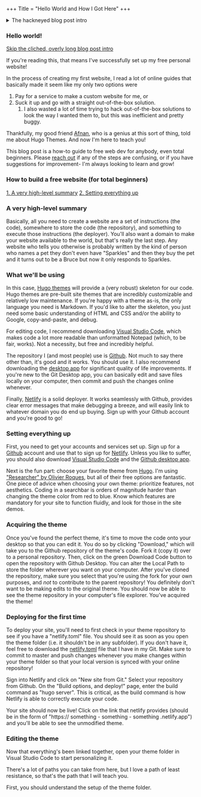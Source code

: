 +++
Title = "Hello World and How I Got Here"
+++

<details>
<summary>The hackneyed blog post intro</summary>
<br>
Would be cool if this works! 
</details>

### Hello world! 
[Skip the cliched, overly long blog post intro](#how-to-build-a-free-website-for-total-beginners)

If you're reading this, that means I've successfully set up my free personal website! 

In the process of creating my first website, I read a lot of online guides that basically made it seem like my only two options were
1. Pay for a service to make a custom website for me, or
2. Suck it up and go with a straight out-of-the-box solution.
   1. I also wasted a lot of time trying to hack out-of-the-box solutions to look the way I wanted them to, but this was inefficient and pretty buggy.

Thankfully, my good friend [Afnan](https://www.afnan.io), who is a genius at this sort of thing, told me about Hugo Themes. And now I'm here to teach you! 

This blog post is a how-to guide to free web dev for anybody, even total beginners. Please [reach out](mailto:robinzeng1@gmail.com) if any of the steps are confusing, or if you have suggestions for improvement- I'm always looking to learn and grow!

### How to build a free website (for total beginners)
[1. A very high-level summary](#a-very-high-level-summary)
[2. Setting everything up](#setting-everything-up)

### A very high-level summary

Basically, all you need to create a website are a set of instructions (the code), somewhere to store the code (the repository), and something to execute those instructions (the deployer). You'll also want a domain to make your website available to the world, but that's really the last step. Any website who tells you otherwise is probably written by the kind of person who names a pet they don't even have "Sparkles" and then they buy the pet and it turns out to be a Bruce but now it only responds to Sparkles. 

### What we'll be using

In this case, [Hugo themes](https://themes.gohugo.io/) will provide a (very robust) skeleton for our code. Hugo themes are pre-built site themes that are incredibly customizable and relatively low maintenance. If you're happy with a theme as-is, the only language you need is Markdown. If you'd like to alter the skeleton, you just need some basic understanding of HTML and CSS and/or the ability to Google, copy-and-paste, and debug.

For editing code, I recommend downloading [Visual Studio Code](https://code.visualstudio.com/), which makes code a lot more readable than unformatted Notepad (which, to be fair, works). Not a necessity, but free and incredibly helpful.

The repository I (and most people) use is [Github](https://github.com/). Not much to say there other than, it's good and it works. You should use it. I also recommend downloading the [desktop app](https://desktop.github.com/) for significant quality of life improvements. If you're new to the Git Desktop app, you can basically edit and save files locally on your computer, then commit and push the changes online whenever.

Finally, [Netlify](https://www.netlify.com/) is a solid deployer. It works seamlessly with Github, provides clear error messages that make debugging a breeze, and will easily link to whatever domain you do end up buying. Sign up with your Github account and you're good to go! 

### Setting everything up

First, you need to get your accounts and services set up. Sign up for a [Github](https://github.com/) account and use that to sign up for [Netlify](https://www.netlify.com/). Unless you like to suffer, you should also download [Visual Studio Code](https://code.visualstudio.com/) and the [Github desktop app](https://desktop.github.com/).

Next is the fun part: choose your favorite theme from [Hugo](https://themes.gohugo.io/). I'm using ["Researcher" by Olivier Roques](https://themes.gohugo.io/hugo-researcher/), but all of their free options are fantastic. One piece of advice when choosing your own theme: prioritize features, not aesthetics. Coding in a searchbar is orders of magnitude harder than changing the theme color from red to blue. Know which features are mandatory for your site to function fluidly, and look for those in the site demos.

### Acquiring the theme

Once you've found the perfect theme, it's time to move the code onto your desktop so that you can edit it. You do so by clicking "Download," which will take you to the Github repository of the theme's code. Fork it (copy it) over to a personal repository. Then, click on the green Download Code button to open the repository with Github Desktop. You can alter the Local Path to store the folder wherever you want on your computer. After you've cloned the repository, make sure you select that you're using the fork for your own purposes, and *not* to contribute to the parent repository! You definitely don't want to be making edits to the original theme. You should now be able to see the theme repository in your computer's file explorer. You've acquired the theme! 

### Deploying for the first time

To deploy your site, you'll need to first check in your theme repository to see if you have a "netlify.toml" file. You should see it as soon as you open the theme folder (i.e. it shouldn't be in any subfolder). If you don't have it, feel free to download the [netlify.toml](https://github.com/robinzng/robinzen/blob/master/netlify.toml) file that I have in my Git. Make sure to commit to master and push changes whenever you make changes within your theme folder so that your local version is synced with your online repository! 

Sign into Netlify and click on "New site from Git." Select your repository from Github. On the "Build options, and deploy!" page, enter the build command as "hugo server". This is critical, as the build command is how Netlify is able to correctly execute your code. 

Your site should now be live! Click on the link that netlify provides (should be in the form of "https:// something - something - something .netlify.app") and you'll be able to see the unmodified theme. 

### Editing the theme

Now that everything's been linked together, open your theme folder in Visual Studio Code to start personalizing it. 

There's a lot of paths you can take from here, but I love a path of least resistance, so that's the path that I will teach you. 

First, you should understand the setup of the theme folder. 




